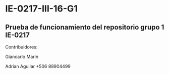 # IE-0217-III-16-G1
Prueba de funcionamiento del repositorio grupo 1 IE-0217
------------
Contribuidores:

Giancarlo Marin 

Adrian Aguilar +506 88904499
